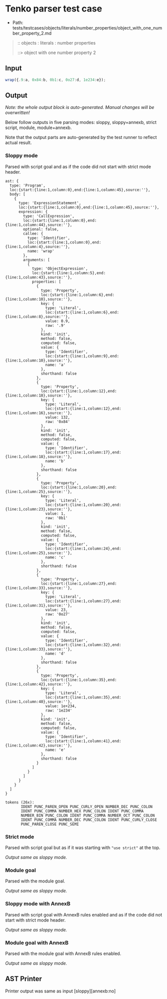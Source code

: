 # Tenko parser test case

- Path: tests/testcases/objects/literals/number_properties/object_with_one_number_property_2.md

> :: objects : literals : number properties
>
> ::> object with one number property 2

## Input

`````js
wrap({.9:a, 0x84:b, 0b1:c, 0o27:d, 1e234:e});
`````

## Output

_Note: the whole output block is auto-generated. Manual changes will be overwritten!_

Below follow outputs in five parsing modes: sloppy, sloppy+annexb, strict script, module, module+annexb.

Note that the output parts are auto-generated by the test runner to reflect actual result.

### Sloppy mode

Parsed with script goal and as if the code did not start with strict mode header.

`````
ast: {
  type: 'Program',
  loc:{start:{line:1,column:0},end:{line:1,column:45},source:''},
  body: [
    {
      type: 'ExpressionStatement',
      loc:{start:{line:1,column:0},end:{line:1,column:45},source:''},
      expression: {
        type: 'CallExpression',
        loc:{start:{line:1,column:0},end:{line:1,column:44},source:''},
        optional: false,
        callee: {
          type: 'Identifier',
          loc:{start:{line:1,column:0},end:{line:1,column:4},source:''},
          name: 'wrap'
        },
        arguments: [
          {
            type: 'ObjectExpression',
            loc:{start:{line:1,column:5},end:{line:1,column:43},source:''},
            properties: [
              {
                type: 'Property',
                loc:{start:{line:1,column:6},end:{line:1,column:10},source:''},
                key: {
                  type: 'Literal',
                  loc:{start:{line:1,column:6},end:{line:1,column:8},source:''},
                  value: 0.9,
                  raw: '.9'
                },
                kind: 'init',
                method: false,
                computed: false,
                value: {
                  type: 'Identifier',
                  loc:{start:{line:1,column:9},end:{line:1,column:10},source:''},
                  name: 'a'
                },
                shorthand: false
              },
              {
                type: 'Property',
                loc:{start:{line:1,column:12},end:{line:1,column:18},source:''},
                key: {
                  type: 'Literal',
                  loc:{start:{line:1,column:12},end:{line:1,column:16},source:''},
                  value: 132,
                  raw: '0x84'
                },
                kind: 'init',
                method: false,
                computed: false,
                value: {
                  type: 'Identifier',
                  loc:{start:{line:1,column:17},end:{line:1,column:18},source:''},
                  name: 'b'
                },
                shorthand: false
              },
              {
                type: 'Property',
                loc:{start:{line:1,column:20},end:{line:1,column:25},source:''},
                key: {
                  type: 'Literal',
                  loc:{start:{line:1,column:20},end:{line:1,column:23},source:''},
                  value: 1,
                  raw: '0b1'
                },
                kind: 'init',
                method: false,
                computed: false,
                value: {
                  type: 'Identifier',
                  loc:{start:{line:1,column:24},end:{line:1,column:25},source:''},
                  name: 'c'
                },
                shorthand: false
              },
              {
                type: 'Property',
                loc:{start:{line:1,column:27},end:{line:1,column:33},source:''},
                key: {
                  type: 'Literal',
                  loc:{start:{line:1,column:27},end:{line:1,column:31},source:''},
                  value: 23,
                  raw: '0o27'
                },
                kind: 'init',
                method: false,
                computed: false,
                value: {
                  type: 'Identifier',
                  loc:{start:{line:1,column:32},end:{line:1,column:33},source:''},
                  name: 'd'
                },
                shorthand: false
              },
              {
                type: 'Property',
                loc:{start:{line:1,column:35},end:{line:1,column:42},source:''},
                key: {
                  type: 'Literal',
                  loc:{start:{line:1,column:35},end:{line:1,column:40},source:''},
                  value: 1e+234,
                  raw: '1e234'
                },
                kind: 'init',
                method: false,
                computed: false,
                value: {
                  type: 'Identifier',
                  loc:{start:{line:1,column:41},end:{line:1,column:42},source:''},
                  name: 'e'
                },
                shorthand: false
              }
            ]
          }
        ]
      }
    }
  ]
}

tokens (26x):
       IDENT PUNC_PAREN_OPEN PUNC_CURLY_OPEN NUMBER_DEC PUNC_COLON
       IDENT PUNC_COMMA NUMBER_HEX PUNC_COLON IDENT PUNC_COMMA
       NUMBER_BIN PUNC_COLON IDENT PUNC_COMMA NUMBER_OCT PUNC_COLON
       IDENT PUNC_COMMA NUMBER_DEC PUNC_COLON IDENT PUNC_CURLY_CLOSE
       PUNC_PAREN_CLOSE PUNC_SEMI
`````

### Strict mode

Parsed with script goal but as if it was starting with `"use strict"` at the top.

_Output same as sloppy mode._

### Module goal

Parsed with the module goal.

_Output same as sloppy mode._

### Sloppy mode with AnnexB

Parsed with script goal with AnnexB rules enabled and as if the code did not start with strict mode header.

_Output same as sloppy mode._

### Module goal with AnnexB

Parsed with the module goal with AnnexB rules enabled.

_Output same as sloppy mode._

## AST Printer

Printer output was same as input [sloppy][annexb:no]
